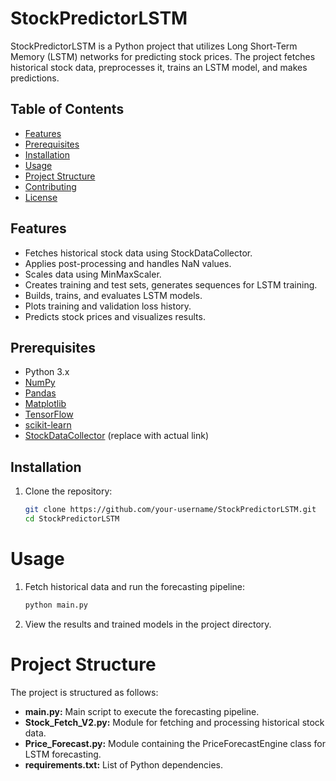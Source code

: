 # StockPredictorLSTM

StockPredictorLSTM is a Python project that utilizes Long Short-Term Memory (LSTM) networks for predicting stock prices. The project fetches historical stock data, preprocesses it, trains an LSTM model, and makes predictions.

## Table of Contents

- [Features](#features)
- [Prerequisites](#prerequisites)
- [Installation](#installation)
- [Usage](#usage)
- [Project Structure](#project-structure)
- [Contributing](#contributing)
- [License](#license)

## Features

- Fetches historical stock data using StockDataCollector.
- Applies post-processing and handles NaN values.
- Scales data using MinMaxScaler.
- Creates training and test sets, generates sequences for LSTM training.
- Builds, trains, and evaluates LSTM models.
- Plots training and validation loss history.
- Predicts stock prices and visualizes results.

## Prerequisites

- Python 3.x
- [NumPy](https://numpy.org/)
- [Pandas](https://pandas.pydata.org/)
- [Matplotlib](https://matplotlib.org/)
- [TensorFlow](https://www.tensorflow.org/)
- [scikit-learn](https://scikit-learn.org/)
- [StockDataCollector](#link-to-stock-data-collector) (replace with actual link)

## Installation

1. Clone the repository:

   ```bash
   git clone https://github.com/your-username/StockPredictorLSTM.git
   cd StockPredictorLSTM

# Usage
1. Fetch historical data and run the forecasting pipeline:
   
   ```bash
   python main.py

2. View the results and trained models in the project directory.

# Project Structure
The project is structured as follows:

- **main.py:** Main script to execute the forecasting pipeline.
- **Stock_Fetch_V2.py:** Module for fetching and processing historical stock data.
- **Price_Forecast.py:** Module containing the PriceForecastEngine class for LSTM forecasting.
- **requirements.txt:** List of Python dependencies.

